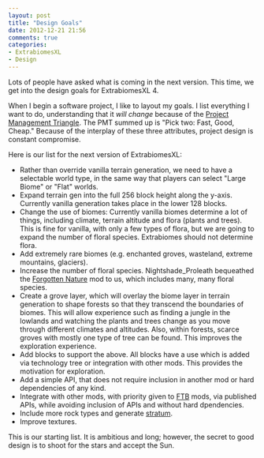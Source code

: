 ```yaml
---
layout: post
title: "Design Goals"
date: 2012-12-21 21:56
comments: true
categories: 
- ExtrabiomesXL
- Design
---
```

Lots of people have asked what is coming in the next version. This time, we get into the design goals for ExtrabiomesXL 4. <!-- more -->

When I begin a software project, I like to layout my goals. I list everything I want to do, understanding that it *will change* because of the [Project Management Triangle](http://en.wikipedia.org/wiki/Project_management_triangle). The PMT summed up is "Pick two: Fast, Good, Cheap." Because of the interplay of these three attributes, project design is constant compromise.

Here is our list for the next version of ExtrabiomesXL:

- Rather than override vanilla terrain generation, we need to have a selectable world type, in the same way that players can select "Large Biome" or "Flat" worlds.
- Expand terrain gen into the full 256 block height along the y-axis. Currently vanilla generation takes place in the lower 128 blocks.
- Change the use of biomes: Currently vanilla biomes determine a lot of things, including climate, terrain altitude and flora (plants and trees). This is fine for vanilla, with only a few types of flora, but we are going to expand the number of floral species. Extrabiomes should not determine flora.
- Add extremely rare biomes (e.g. enchanted groves, wasteland, extreme mountains, glaciers).
- Increase the number of floral species. Nightshade_Proleath bequeathed the [Forgotten Nature](http://www.minecraftforum.net/topic/1519278-) mod to us, which includes many, many floral species.
- Create a grove layer, which will overlay the biome layer in terrain generation to shape forests so that they transcend the boundaries of biomes. This will allow experience such as finding a jungle in the lowlands and watching the plants and trees change as you move through different climates and altitudes. Also, within forests, scarce groves with mostly one type of tree can be found. This improves the exploration experience.
- Add blocks to support the above. All blocks have a use which is added via technology tree or integration with other mods. This provides the motivation for exploration.
- Add a simple API, that does not require inclusion in another mod or hard dependencies of any kind.
- Integrate with other mods, with priority given to [FTB](http://www.feed-the-beast.com/) mods, via published APIs, while avoiding inclusion of APIs and without hard dpendencies.
- Include more rock types and generate [stratum](http://en.wikipedia.org/wiki/Stratum).
- Improve textures.

This is our starting list. It is ambitious and long; however, the secret to good design is to shoot for the stars and accept the Sun.